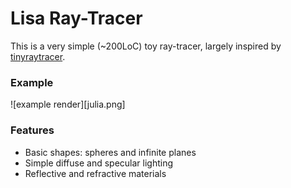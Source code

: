 # Lisa Ray-Tracer

This is a very simple (~200LoC) toy ray-tracer, largely inspired by [tinyraytracer](https://github.com/ssloy/tinyraytracer). 

### Example

![example render][julia.png]

### Features

- Basic shapes: spheres and infinite planes
- Simple diffuse and specular lighting
- Reflective and refractive materials